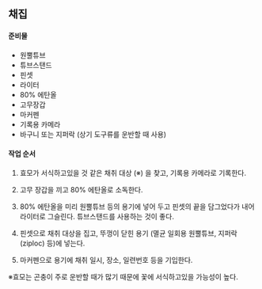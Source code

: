 ## 채집

#### 준비물

- 원뿔튜브
- 튜브스탠드
- 핀셋
- 라이터
- 80% 에탄올
- 고무장갑
- 마커펜
- 기록용 카메라
- 바구니 또는 지퍼락 (상기 도구류를 운반할 때 사용)


#### 작업 순서
1. 효모가 서식하고있을 것 같은 채취 대상 (※) 을 찾고, 기록용 카메라로 기록한다.    

2. 고무 장갑을 끼고 80% 에탄올로 소독한다.

3. 80% 에탄올을 미리 원뿔튜브 등의 용기에 넣어 두고 핀셋의 끝을 담그었다가 내어 라이터로 그슬린다. 튜브스탠드를 사용하는 것이 좋다.

4. 핀셋으로 채취 대상을 집고, 뚜껑이 닫힌 용기 (멸균 일회용 원뿔튜브,  지퍼락(ziploc) 등)에 넣는다.

5. 마커펜으로 용기에 채취 일시, 장소, 일련번호 등을 기입한다.

※효모는 곤충이 주로 운반할 때가 많기 때문에 꽃에 서식하고있을 가능성이 높다.
